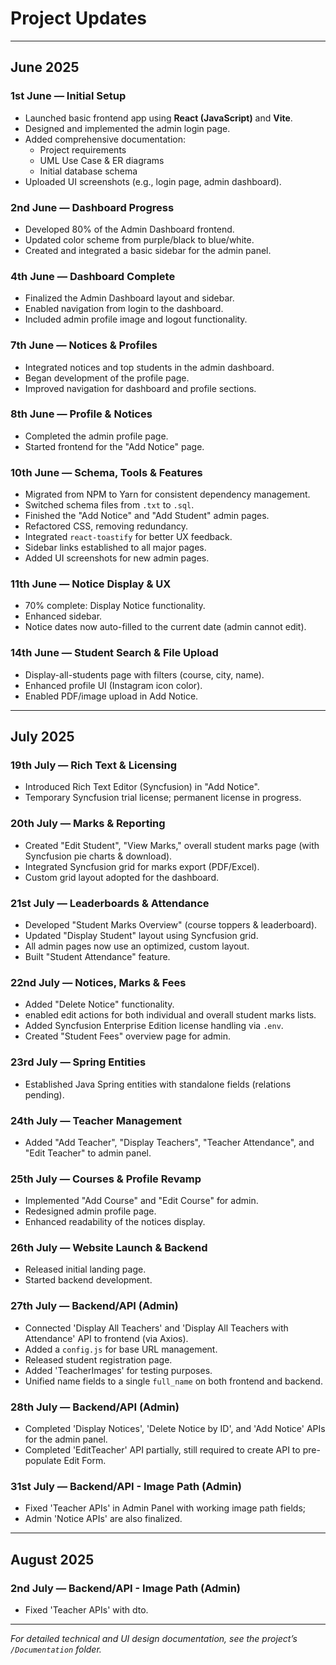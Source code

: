 # Project Updates

---

## June 2025

### 1st June — Initial Setup
- Launched basic frontend app using **React (JavaScript)** and **Vite**.
- Designed and implemented the admin login page.
- Added comprehensive documentation:
  - Project requirements
  - UML Use Case & ER diagrams
  - Initial database schema
- Uploaded UI screenshots (e.g., login page, admin dashboard).

### 2nd June — Dashboard Progress
- Developed 80% of the Admin Dashboard frontend.
- Updated color scheme from purple/black to blue/white.
- Created and integrated a basic sidebar for the admin panel.

### 4th June — Dashboard Complete
- Finalized the Admin Dashboard layout and sidebar.
- Enabled navigation from login to the dashboard.
- Included admin profile image and logout functionality.

### 7th June — Notices & Profiles
- Integrated notices and top students in the admin dashboard.
- Began development of the profile page.
- Improved navigation for dashboard and profile sections.

### 8th June — Profile & Notices
- Completed the admin profile page.
- Started frontend for the "Add Notice" page.

### 10th June — Schema, Tools & Features
- Migrated from NPM to Yarn for consistent dependency management.
- Switched schema files from `.txt` to `.sql`.
- Finished the "Add Notice" and "Add Student" admin pages.
- Refactored CSS, removing redundancy.
- Integrated `react-toastify` for better UX feedback.
- Sidebar links established to all major pages.
- Added UI screenshots for new admin pages.

### 11th June — Notice Display & UX
- 70% complete: Display Notice functionality.
- Enhanced sidebar.
- Notice dates now auto-filled to the current date (admin cannot edit).

### 14th June — Student Search & File Upload
- Display-all-students page with filters (course, city, name).
- Enhanced profile UI (Instagram icon color).
- Enabled PDF/image upload in Add Notice.

---

## July 2025

### 19th July — Rich Text & Licensing
- Introduced Rich Text Editor (Syncfusion) in "Add Notice".
- Temporary Syncfusion trial license; permanent license in progress.

### 20th July — Marks & Reporting
- Created "Edit Student", "View Marks," overall student marks page (with Syncfusion pie charts & download).
- Integrated Syncfusion grid for marks export (PDF/Excel).
- Custom grid layout adopted for the dashboard.

### 21st July — Leaderboards & Attendance
- Developed "Student Marks Overview" (course toppers & leaderboard).
- Updated "Display Student" layout using Syncfusion grid.
- All admin pages now use an optimized, custom layout.
- Built "Student Attendance" feature.

### 22nd July — Notices, Marks & Fees
- Added "Delete Notice" functionality.
- enabled edit actions for both individual and overall student marks lists.
- Added Syncfusion Enterprise Edition license handling via `.env`.
- Created "Student Fees" overview page for admin.

### 23rd July — Spring Entities
- Established Java Spring entities with standalone fields (relations pending).

### 24th July — Teacher Management
- Added "Add Teacher", "Display Teachers", "Teacher Attendance", and "Edit Teacher" to admin panel.

### 25th July — Courses & Profile Revamp
- Implemented "Add Course" and "Edit Course" for admin.
- Redesigned admin profile page.
- Enhanced readability of the notices display.

### 26th July — Website Launch & Backend
- Released initial landing page.
- Started backend development.

### 27th July — Backend/API (Admin)
- Connected 'Display All Teachers' and 'Display All Teachers with Attendance' API to frontend (via Axios).
- Added a `config.js` for base URL management.
- Released student registration page.
- Added 'TeacherImages' for testing purposes.
- Unified name fields to a single `full_name` on both frontend and backend.

### 28th July — Backend/API (Admin)
- Completed 'Display Notices', 'Delete Notice by ID', and 'Add Notice' APIs for the admin panel.
- Completed 'EditTeacher' API partially, still required to create API to pre-populate Edit Form.

### 31st July — Backend/API - Image Path (Admin)
- Fixed 'Teacher APIs' in Admin Panel with working image path fields;
- Admin 'Notice APIs' are also finalized.

---

## August 2025

### 2nd July — Backend/API - Image Path (Admin)
- Fixed 'Teacher APIs' with dto.
---

*For detailed technical and UI design documentation, see the project’s `/Documentation` folder.*
  
